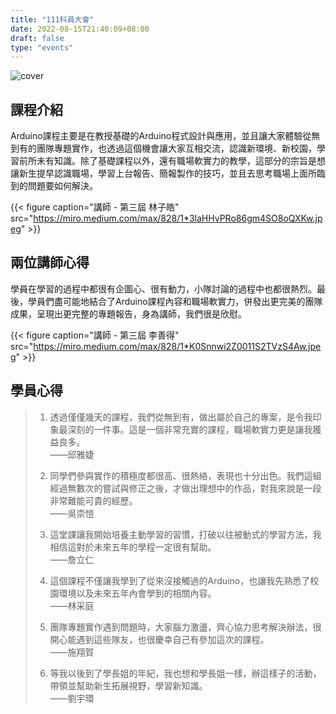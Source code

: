 ```yaml
---
title: "111科員大會"
date: 2022-08-15T21:40:09+08:00
draft: false
type: "events"
---
```


![cover](https://miro.medium.com/max/828/1*_PmLWgvuPq4T0AYDgBiaZA.jpeg)

## 課程介紹

Arduino課程主要是在教授基礎的Arduino程式設計與應用，並且讓大家體驗從無到有的團隊專題實作，也透過這個機會讓大家互相交流，認識新環境、新校園，學習前所未有知識。除了基礎課程以外，還有職場軟實力的教學，這部分的宗旨是想讓新生提早認識職場，學習上台報告、簡報製作的技巧，並且去思考職場上面所臨到的問題要如何解決。

{{< figure caption="講師 - 第三屆 林子皓" src="https://miro.medium.com/max/828/1*3laHHvPRo86gm4SO8oQXKw.jpeg" >}}
## 兩位講師心得

學員在學習的過程中都很有企圖心、很有動力，小隊討論的過程中也都很熱烈。最後，學員們盡可能地結合了Arduino課程內容和職場軟實力，併發出更完美的團隊成果，呈現出更完整的專題報告，身為講師，我們很是欣慰。

{{< figure caption="講師 - 第三屆 李善得" src="https://miro.medium.com/max/828/1*K0Snnwi2Z0011S2TVzS4Aw.jpeg" >}}
## 學員心得

>
>1. 透過僅僅幾天的課程，我們從無到有，做出屬於自己的專案，是令我印象最深刻的一件事。這是一個非常充實的課程，職場軟實力更是讓我獲益良多。  
——邱雅婕
>
>2. 同學們參與實作的積極度都很高、很熱絡，表現也十分出色。我們這組經過無數次的嘗試與修正之後，才做出理想中的作品，對我來說是一段非常難能可貴的經歷。  
——吳崇愷
>   
>3. 這堂課讓我開始培養主動學習的習慣，打破以往被動式的學習方法，我相信這對於未來五年的學程一定很有幫助。  
——詹立仁
>  
>4. 這個課程不僅讓我學到了從來沒接觸過的Arduino，也讓我先熟悉了校園環境以及未來五年內會學到的相關內容。  
——林采庭
>
>5. 團隊專題實作遇到問題時，大家腦力激盪，齊心協力思考解決辦法，很開心能遇到這些隊友，也很慶幸自己有參加這次的課程。  
——施翔賀
>    
>6. 等我以後到了學長姐的年紀，我也想和學長姐一樣，辦這樣子的活動，帶領並幫助新生拓展視野，學習新知識。  
——劉宇環
